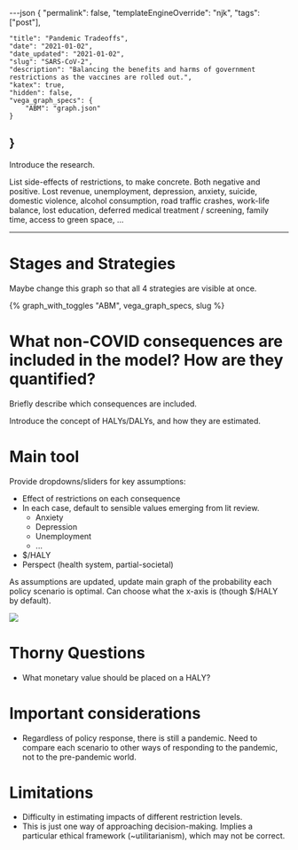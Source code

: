 ---json
{
	"permalink": false,
	"templateEngineOverride": "njk",
	"tags": ["post"],
	
	"title": "Pandemic Tradeoffs",
	"date": "2021-01-02",
	"date_updated": "2021-01-02",
	"slug": "SARS-CoV-2",
	"description": "Balancing the benefits and harms of government restrictions as the vaccines are rolled out.",
	"katex": true,
	"hidden": false,
	"vega_graph_specs": {
		"ABM": "graph.json"
	}
}
---

Introduce the research.

List side-effects of restrictions, to make concrete. Both negative and positive. Lost revenue, unemployment, depression, anxiety, suicide, domestic violence, alcohol consumption, road traffic crashes, work-life balance, lost education, deferred medical treatment / screening, family time, access to green space, ...

---

# Stages and Strategies

Maybe change this graph so that all 4 strategies are visible at once.



{% graph_with_toggles "ABM", vega_graph_specs, slug %}



# What non-COVID consequences are included in the model? How are they quantified?

Briefly describe which consequences are included.

Introduce the concept of HALYs/DALYs, and how they are estimated.

# Main tool

Provide dropdowns/sliders for key assumptions:

- Effect of restrictions on each consequence
- In each case, default to sensible values emerging from lit review.
	- Anxiety
	- Depression
	- Unemployment
	- ...
- $/HALY
- Perspect (health system, partial-societal)

As assumptions are updated, update main graph of the probability each policy scenario is optimal. Can choose what the x-axis is (though $/HALY by default).

<div class="fig side-3">
	<img src="/img/lockdown2.png" />
</div>

# Thorny Questions

- What monetary value should be placed on a HALY?

# Important considerations

- Regardless of policy response, there is still a pandemic. Need to compare each scenario to other ways of responding to the pandemic, not to the pre-pandemic world.

# Limitations

- Difficulty in estimating impacts of different restriction levels.
- This is just one way of approaching decision-making. Implies a particular ethical framework (\~utilitarianism), which may not be correct.
